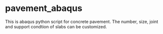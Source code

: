 # pavement_abaqus
This is abaqus python script for concrete pavement. The number, size, joint and support condtion of slabs can be customized.
